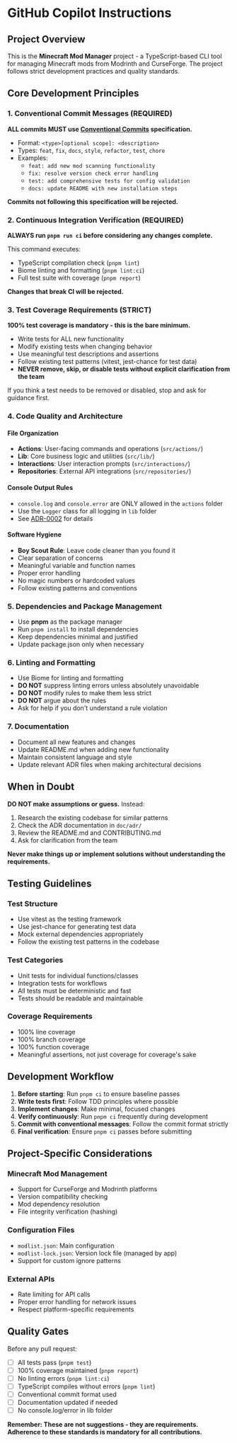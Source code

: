 # GitHub Copilot Instructions

## Project Overview

This is the **Minecraft Mod Manager** project - a TypeScript-based CLI tool for managing Minecraft mods from Modrinth and CurseForge. The project follows strict development practices and quality standards.

## Core Development Principles

### 1. Conventional Commit Messages (REQUIRED)

**ALL commits MUST use [Conventional Commits](https://www.conventionalcommits.org/en/v1.0.0/) specification.**

- Format: `<type>[optional scope]: <description>`
- Types: `feat`, `fix`, `docs`, `style`, `refactor`, `test`, `chore`
- Examples:
  - `feat: add new mod scanning functionality`
  - `fix: resolve version check error handling`
  - `test: add comprehensive tests for config validation`
  - `docs: update README with new installation steps`

**Commits not following this specification will be rejected.**

### 2. Continuous Integration Verification (REQUIRED)

**ALWAYS run `pnpm run ci` before considering any changes complete.**

This command executes:
- TypeScript compilation check (`pnpm lint`)
- Biome linting and formatting (`pnpm lint:ci`)
- Full test suite with coverage (`pnpm report`)

**Changes that break CI will be rejected.**

### 3. Test Coverage Requirements (STRICT)

**100% test coverage is mandatory - this is the bare minimum.**

- Write tests for ALL new functionality
- Modify existing tests when changing behavior
- Use meaningful test descriptions and assertions
- Follow existing test patterns (vitest, jest-chance for test data)
- **NEVER remove, skip, or disable tests without explicit clarification from the team**

If you think a test needs to be removed or disabled, stop and ask for guidance first.

### 4. Code Quality and Architecture

#### File Organization
- **Actions**: User-facing commands and operations (`src/actions/`)
- **Lib**: Core business logic and utilities (`src/lib/`)
- **Interactions**: User interaction prompts (`src/interactions/`)
- **Repositories**: External API integrations (`src/repositories/`)

#### Console Output Rules
- `console.log` and `console.error` are ONLY allowed in the `actions` folder
- Use the `Logger` class for all logging in `lib` folder
- See [ADR-0002](doc/adr/0002-console-log-only-in-actions.md) for details

#### Software Hygiene
- **Boy Scout Rule**: Leave code cleaner than you found it
- Clear separation of concerns
- Meaningful variable and function names
- Proper error handling
- No magic numbers or hardcoded values
- Follow existing patterns and conventions

### 5. Dependencies and Package Management

- Use **pnpm** as the package manager
- Run `pnpm install` to install dependencies
- Keep dependencies minimal and justified
- Update package.json only when necessary

### 6. Linting and Formatting

- Use Biome for linting and formatting
- **DO NOT** suppress linting errors unless absolutely unavoidable
- **DO NOT** modify rules to make them less strict
- **DO NOT** argue about the rules
- Ask for help if you don't understand a rule violation

### 7. Documentation

- Document all new features and changes
- Update README.md when adding new functionality
- Maintain consistent language and style
- Update relevant ADR files when making architectural decisions

## When in Doubt

**DO NOT make assumptions or guess.** Instead:

1. Research the existing codebase for similar patterns
2. Check the ADR documentation in `doc/adr/`
3. Review the README.md and CONTRIBUTING.md
4. Ask for clarification from the team

**Never make things up or implement solutions without understanding the requirements.**

## Testing Guidelines

### Test Structure
- Use vitest as the testing framework
- Use jest-chance for generating test data
- Mock external dependencies appropriately
- Follow the existing test patterns in the codebase

### Test Categories
- Unit tests for individual functions/classes
- Integration tests for workflows
- All tests must be deterministic and fast
- Tests should be readable and maintainable

### Coverage Requirements
- 100% line coverage
- 100% branch coverage
- 100% function coverage
- Meaningful assertions, not just coverage for coverage's sake

## Development Workflow

1. **Before starting**: Run `pnpm ci` to ensure baseline passes
2. **Write tests first**: Follow TDD principles where possible
3. **Implement changes**: Make minimal, focused changes
4. **Verify continuously**: Run `pnpm ci` frequently during development
5. **Commit with conventional messages**: Follow the commit format strictly
6. **Final verification**: Ensure `pnpm ci` passes before submitting

## Project-Specific Considerations

### Minecraft Mod Management
- Support for CurseForge and Modrinth platforms
- Version compatibility checking
- Mod dependency resolution
- File integrity verification (hashing)

### Configuration Files
- `modlist.json`: Main configuration
- `modlist-lock.json`: Version lock file (managed by app)
- Support for custom ignore patterns

### External APIs
- Rate limiting for API calls
- Proper error handling for network issues
- Respect platform-specific requirements

## Quality Gates

Before any pull request:
- [ ] All tests pass (`pnpm test`)
- [ ] 100% coverage maintained (`pnpm report`)
- [ ] No linting errors (`pnpm lint:ci`)
- [ ] TypeScript compiles without errors (`pnpm lint`)
- [ ] Conventional commit format used
- [ ] Documentation updated if needed
- [ ] No console.log/error in lib folder

**Remember: These are not suggestions - they are requirements. Adherence to these standards is mandatory for all contributions.**